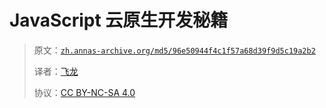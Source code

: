 # JavaScript 云原生开发秘籍

> 原文：[`zh.annas-archive.org/md5/96e50944f4c1f57a68d39f9d5c19a2b2`](https://zh.annas-archive.org/md5/96e50944f4c1f57a68d39f9d5c19a2b2)
> 
> 译者：[飞龙](https://github.com/wizardforcel)
> 
> 协议：[CC BY-NC-SA 4.0](http://creativecommons.org/licenses/by-nc-sa/4.0/)